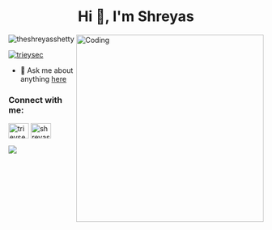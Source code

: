 <!--![MasterHead](https://cdna.artstation.com/p/assets/images/images/028/102/058/original/pixel-jeff-matrix-s.gif?1593487263=350x250)-->

<h1 align="center">Hi 👋, I'm Shreyas</h1>

<img align="right" alt="Coding" width="370" src="https://i.pinimg.com/564x/69/8e/8c/698e8c7d1583cb81f67f517e9b140807.jpg">

<p align="left"> <img src="https://komarev.com/ghpvc/?username=theshreyasshetty&label=Profile%20views&color=0e75b6&style=flat" alt="theshreyasshetty" /> </p>

<p align="left"> <a href="https://twitter.com/TriEySec" target="blank"><img src="https://img.shields.io/twitter/follow/trieysec?logo=twitter&style=for-the-badge" alt="trieysec" /></a> </p>

- 💬 Ask me about anything [here](https://github.com/TheShreyasShetty/TheShreyasShetty/issues)

<h3 align="left">Connect with me:</h3>
<p align="left">
<a href="https://twitter.com/trieysec" target="blank"><img align="center" src="https://raw.githubusercontent.com/rahuldkjain/github-profile-readme-generator/master/src/images/icons/Social/twitter.svg" alt="trieysec" height="30" width="40" /></a>
<a href="https://linkedin.com/in/shreyas--shetty" target="blank"><img align="center" src="https://raw.githubusercontent.com/rahuldkjain/github-profile-readme-generator/master/src/images/icons/Social/linked-in-alt.svg" alt="shreyas t shetty" height="30" width="40" /></a>
</p>

<!--<h3 align="left">Languages and Tools:</h3>
<p align="left"> <a href="https://developer.android.com" target="_blank" rel="noreferrer"> <img src="https://raw.githubusercontent.com/devicons/devicon/master/icons/android/android-original-wordmark.svg" alt="android" width="40" height="40"/> </a> <a href="https://www.cprogramming.com/" target="_blank" rel="noreferrer"> <img src="https://raw.githubusercontent.com/devicons/devicon/master/icons/c/c-original.svg" alt="c" width="40" height="40"/> </a> <a href="https://www.w3schools.com/cpp/" target="_blank" rel="noreferrer"> <img src="https://raw.githubusercontent.com/devicons/devicon/master/icons/cplusplus/cplusplus-original.svg" alt="cplusplus" width="40" height="40"/> </a> <a href="https://www.w3schools.com/css/" target="_blank" rel="noreferrer"> <img src="https://raw.githubusercontent.com/devicons/devicon/master/icons/css3/css3-original-wordmark.svg" alt="css3" width="40" height="40"/> </a> <a href="https://git-scm.com/" target="_blank" rel="noreferrer"> <img src="https://www.vectorlogo.zone/logos/git-scm/git-scm-icon.svg" alt="git" width="40" height="40"/> </a> <a href="https://www.w3.org/html/" target="_blank" rel="noreferrer"> <img src="https://raw.githubusercontent.com/devicons/devicon/master/icons/html5/html5-original-wordmark.svg" alt="html5" width="40" height="40"/> </a> <a href="https://www.java.com" target="_blank" rel="noreferrer"> <img src="https://raw.githubusercontent.com/devicons/devicon/master/icons/java/java-original.svg" alt="java" width="40" height="40"/> </a> <a href="https://www.linux.org/" target="_blank" rel="noreferrer"> <img src="https://raw.githubusercontent.com/devicons/devicon/master/icons/linux/linux-original.svg" alt="linux" width="40" height="40"/> </a> <a href="https://www.mysql.com/" target="_blank" rel="noreferrer"> <img src="https://raw.githubusercontent.com/devicons/devicon/master/icons/mysql/mysql-original-wordmark.svg" alt="mysql" width="40" height="40"/> </a> <a href="https://www.python.org" target="_blank" rel="noreferrer"> <img src="https://raw.githubusercontent.com/devicons/devicon/master/icons/python/python-original.svg" alt="python" width="40" height="40"/> </a> <a href="https://scikit-learn.org/" target="_blank" rel="noreferrer"> <img src="https://upload.wikimedia.org/wikipedia/commons/0/05/Scikit_learn_logo_small.svg" alt="scikit_learn" width="40" height="40"/> </a> </p>-->

<a href="https://github.com/theshreyasshetty/github-readme-stats"><img align="center" src="https://github-readme-stats.vercel.app/api/top-langs/?username=theshreyasshetty&layout=compact&theme=buefy&hide_border=true" /></a>

<!--<p>&nbsp;<img align="center" src="https://github-readme-stats.vercel.app/api?username=theshreyasshetty&show_icons=true&locale=en" alt="theshreyasshetty" /></p> --->

<!--<p><img align="left" src="https://github-readme-stats.vercel.app/api/top-langs?username=theshreyasshetty&show_icons=true&locale=en&layout=compact" alt="theshreyasshetty" /></p>
<p><img align="center" src="https://github-readme-streak-stats.herokuapp.com/?user=theshreyasshetty&" alt="theshreyasshetty" /></p>-->
